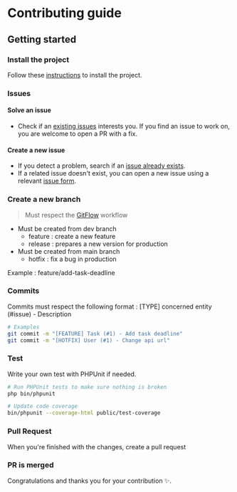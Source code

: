 # Contributing guide

## Getting started

### Install the project

Follow these [instructions](./README.md) to install the project.

### Issues

#### Solve an issue

- Check if an [existing issues](https://github.com/ashk74/p8_todolist/issues) interests you. If you find an issue to work on, you are welcome to open a PR with a fix.

#### Create a new issue

- If you detect a problem, search if an [issue already exists](https://github.com/ashk74/p8_todolist/issues).
- If a related issue doesn't exist, you can open a new issue using a relevant [issue form](https://github.com/ashk74/p8_todolist/issues).

### Create a new branch

> Must respect the [GitFlow](https://www.google.com/search?q=gitflow+workflow) workflow

- Must be created from dev branch
    - feature : create a new feature
    - release : prepares a new version for production
- Must be created from main branch
    - hotfix : fix a bug in production

Example : feature/add-task-deadline

### Commits

Commits must respect the following format : [TYPE] concerned entity (#issue) - Description

```sh
# Examples
git commit -m "[FEATURE] Task (#1) - Add task deadline"
git commit -m "[HOTFIX] User (#1) - Change api url"
```

### Test

Write your own test with PHPUnit if needed.

```sh
# Run PHPUnit tests to make sure nothing is broken
php bin/phpunit
```

```sh
# Update code coverage
bin/phpunit --coverage-html public/test-coverage
```

### Pull Request

When you're finished with the changes, create a pull request

### PR is merged

Congratulations and thanks you for your contribution :sparkles:.
